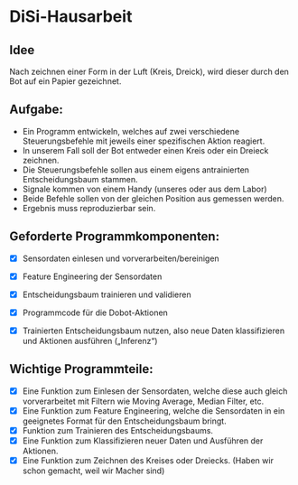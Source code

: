 # DiSi-Hausarbeit

## Idee
Nach zeichnen einer Form in der Luft (Kreis, Dreick), wird dieser durch den Bot auf ein Papier gezeichnet.


## Aufgabe:
- Ein Programm entwickeln, welches auf zwei verschiedene Steuerungsbefehle mit jeweils einer spezifischen Aktion reagiert.
- In unserem Fall soll der Bot entweder einen Kreis oder ein Dreieck zeichnen.
- Die Steuerungsbefehle sollen aus einem eigens antrainierten Entscheidungsbaum stammen.
- Signale kommen von einem Handy (unseres oder aus dem Labor)
- Beide Befehle sollen von der gleichen Position aus gemessen werden.
- Ergebnis muss reproduzierbar sein.

## Geforderte Programmkomponenten:
- [x] Sensordaten einlesen und vorverarbeiten/bereinigen
- [x] Feature Engineering der Sensordaten
- [x] Entscheidungsbaum trainieren und validieren
- [x] Programmcode für die Dobot-Aktionen
- [x] Trainierten Entscheidungsbaum nutzen, also neue Daten klassifizieren und Aktionen ausführen („Inferenz“)
  

## Wichtige Programmteile:
- [x] Eine Funktion zum Einlesen der Sensordaten, welche diese auch gleich vorverarbeitet mit Filtern wie Moving Average, Median Filter, etc.
- [x] Eine Funktion zum Feature Engineering, welche die Sensordaten in ein geeignetes Format für den Entscheidungsbaum bringt.
- [x]  Funktion zum Trainieren des Entscheidungsbaums.
- [x] Eine Funktion zum Klassifizieren neuer Daten und Ausführen der Aktionen.
- [x] Eine Funktion zum Zeichnen des Kreises oder Dreiecks. (Haben wir schon gemacht, weil wir Macher sind)
